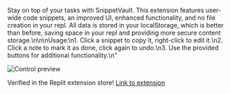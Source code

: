 Stay on top of your tasks with SnippetVault. This extension features user-wide code snippets, an improved UI, enhanced functionality, and no file creation in your repl. All data is stored in your localStorage, which is better than before, saving space in your repl and providing more secure content storage.\n\n\nUsage:\n1. Click a snippet to copy it, right-click to edit it.\n2. Click a note to mark it as done, click again to undo.\n3. Use the provided buttons for additional functionality.\n"

![Control preview](https://extension-33a91a8f-b3df-4337-a084-d5efdb39049d.raadsel.repl.co/icons/controls-preview.png)

Verified in the Replit extension store!
[Link to extension](https://replit.com/extension/@Raadsel/33a91a8f-b3df-4337-a084-d5efdb39049d)